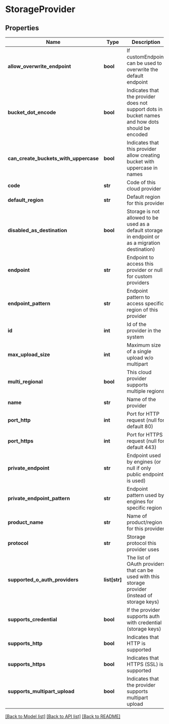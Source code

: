 # StorageProvider

## Properties
Name | Type | Description | Notes
------------ | ------------- | ------------- | -------------
**allow_overwrite_endpoint** | **bool** | If customEndpoint can be used to overwrite the default endpoint | [optional] 
**bucket_dot_encode** | **bool** | Indicates that the provider does not support dots in bucket names and how dots should be encoded | [optional] 
**can_create_buckets_with_uppercase** | **bool** | Indicates that this provider allow creating bucket with uppercase in names | [optional] 
**code** | **str** | Code of this cloud provider | [optional] 
**default_region** | **str** | Default region for this provider | [optional] 
**disabled_as_destination** | **bool** | Storage is not allowed to be used as a default storage in endpoint or as a migration destination) | [optional] 
**endpoint** | **str** | Endpoint to access this provider or null for custom providers | [optional] 
**endpoint_pattern** | **str** | Endpoint pattern to access specific region of this provider | [optional] 
**id** | **int** | Id of the provider in the system | [optional] 
**max_upload_size** | **int** | Maximum size of a single upload w/o multipart | [optional] 
**multi_regional** | **bool** | This cloud provider supports multiple regions | [optional] 
**name** | **str** | Name of the provider | [optional] 
**port_http** | **int** | Port for HTTP request (null for default 80) | [optional] 
**port_https** | **int** | Port for HTTPS request (null for default 443) | [optional] 
**private_endpoint** | **str** | Endpoint used by engines (or null if only public endpoint is used) | [optional] 
**private_endpoint_pattern** | **str** | Endpoint pattern used by engines for specific region | [optional] 
**product_name** | **str** | Name of product/region for this provider | [optional] 
**protocol** | **str** | Storage protocol this provider uses | [optional] 
**supported_o_auth_providers** | **list[str]** | The list of OAuth providers that can be used with this storage provider (instead of storage keys) | [optional] 
**supports_credential** | **bool** | If the provider supports auth with credential (storage keys) | [optional] 
**supports_http** | **bool** | Indicates that HTTP is supported | [optional] 
**supports_https** | **bool** | Indicates that HTTPS (SSL) is supported | [optional] 
**supports_multipart_upload** | **bool** | Indicates that the provider supports multipart upload | [optional] 

[[Back to Model list]](../README.md#documentation-for-models) [[Back to API list]](../README.md#documentation-for-api-endpoints) [[Back to README]](../README.md)


